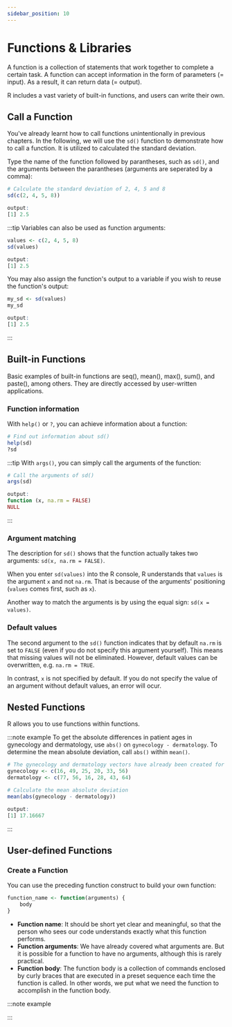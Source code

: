 ```yaml
---
sidebar_position: 10
---
```


# Functions & Libraries

A function is a collection of statements that work together to complete a certain task.
A function can accept information in the form of parameters (= input).
As a result, it can return data (= output).

R includes a vast variety of built-in functions, and users can write their own.

## Call a Function

You've already learnt how to call functions unintentionally in previous chapters.
In the following, we will use the `sd()` function to demonstrate how to call a function.
It is utilized to calculated the standard deviation.

Type the name of the function followed by parantheses, such as `sd()`, and the arguments between the parantheses (arguments are seperated by a comma):

```r
# Calculate the standard deviation of 2, 4, 5 and 8
sd(c(2, 4, 5, 8))

output:
[1] 2.5
```

:::tip
Variables can also be used as function arguments:

```r
values <- c(2, 4, 5, 8)
sd(values)

output:
[1] 2.5
```

You may also assign the function's output to a variable if you wish to reuse the function's output:

```r
my_sd <- sd(values)
my_sd

output:
[1] 2.5
```
:::

## Built-in Functions

Basic examples of built-in functions are seq(), mean(), max(), sum(), and paste(), among others.
They are directly accessed by user-written applications.

### Function information

With `help()` or `?`, you can achieve information about a function:

```r
# Find out information about sd()
help(sd)
?sd
```

:::tip
With `args()`, you can simply call the arguments of the function:

```r
# Call the arguments of sd()
args(sd)

output:
function (x, na.rm = FALSE) 
NULL
```
:::

### Argument matching

The description for `sd()` shows that the function actually takes two arguments: `sd(x, na.rm = FALSE)`.

When you enter `sd(values)` into the R console, R understands that `values` is the argument `x` and not `na.rm`.
That is because of the arguments' positioning (`values` comes first, such as `x`).

Another way to match the arguments is by using the equal sign: `sd(x = values)`.

### Default values

The second argument to the `sd()` function indicates that by default `na.rm` is set to `FALSE` (even if you do not specify this argument yourself).
This means that missing values will not be eliminated.
However, default values can be overwritten, e.g. `na.rm = TRUE`.

In contrast, `x` is not specified by default.
If you do not specify the value of an argument without default values, an error will ocur.

## Nested Functions

R allows you to use functions within functions.

:::note example
To get the absolute differences in patient ages in gynecology and dermatology, use `abs()` on `gynecology - dermatology`. To determine the mean absolute deviation, call `abs()` within `mean()`.

```r
# The gynecology and dermatology vectors have already been created for you
gynecology <- c(16, 49, 25, 20, 33, 56)
dermatology <- c(77, 56, 16, 28, 43, 64)

# Calculate the mean absolute deviation
mean(abs(gynecology - dermatology))

output:
[1] 17.16667
```
:::

## User-defined Functions

### Create a Function

You can use the preceding function construct to build your own function:

```r
function_name <- function(arguments) {
    body
}
```

- **Function name**: It should be short yet clear and meaningful, so that the person who sees our code understands exactly what this function performs.
- **Function arguments**: We have already covered what arguments are.
But it is possible for a function to have no arguments, although this is rarely practical.
- **Function body**: The function body is a collection of commands enclosed by curly braces that are executed in a preset sequence each time the function is called.
In other words, we put what we need the function to accomplish in the function body.

:::note example

:::